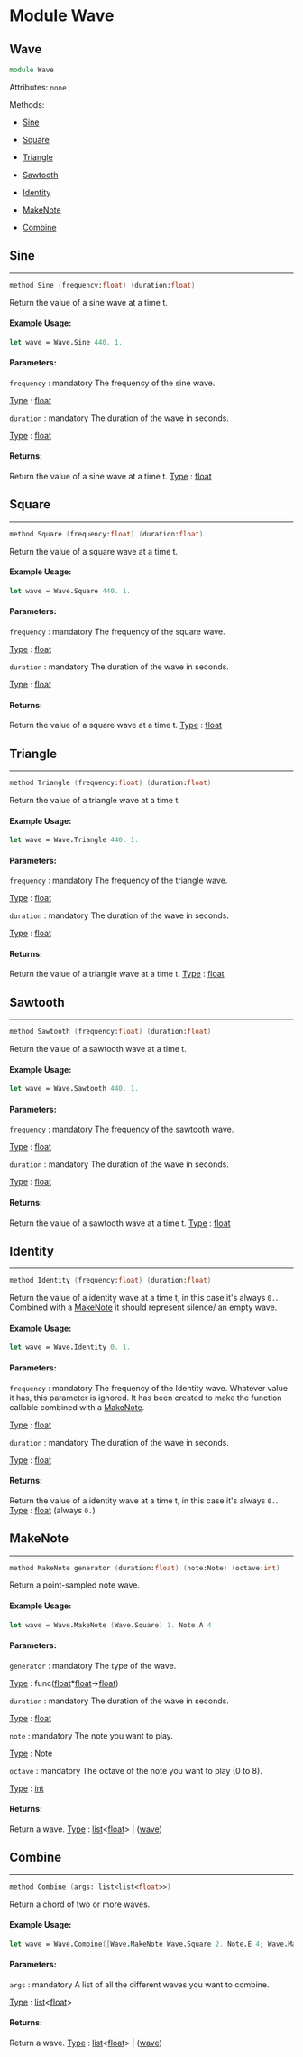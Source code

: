# Module Wave

## Wave
```fsharp
module Wave
```
Attributes:
`none`

Methods:
- [Sine](#sine)
- [Square](#square)
- [Triangle](#triangle)
- [Sawtooth](#sawtooth)
- [Identity](#identity)

- [MakeNote](#makenote)
- [Combine](#combine)

## Sine
---
```fsharp
method Sine (frequency:float) (duration:float)
```
Return the value of a sine wave at a time t.

#### Example Usage:
```fsharp
let wave = Wave.Sine 440. 1.
```

#### Parameters:

`frequency` : mandatory
The frequency of the sine wave.

<ins>Type</ins> : [float](https://docs.microsoft.com/en-us/dotnet/api/system.double?view=net-6.0)

`duration` : mandatory
The duration of the wave in seconds.

<ins>Type</ins> : [float](https://docs.microsoft.com/en-us/dotnet/api/system.double?view=net-6.0)

#### Returns:
Return the value of a sine wave at a time t.
<ins>Type</ins> : [float](https://docs.microsoft.com/en-us/dotnet/api/system.double?view=net-6.0)

## Square
---
```fsharp
method Square (frequency:float) (duration:float)
```

Return the value of a square wave at a time t.

#### Example Usage:
```fsharp
let wave = Wave.Square 440. 1.
```

#### Parameters:

`frequency` : mandatory
The frequency of the square wave.

<ins>Type</ins> : [float](https://docs.microsoft.com/en-us/dotnet/api/system.double?view=net-6.0)

`duration` : mandatory
The duration of the wave in seconds.

<ins>Type</ins> : [float](https://docs.microsoft.com/en-us/dotnet/api/system.double?view=net-6.0)

#### Returns:
Return the value of a square wave at a time t.
<ins>Type</ins> : [float](https://docs.microsoft.com/en-us/dotnet/api/system.double?view=net-6.0)

## Triangle
---
```fsharp
method Triangle (frequency:float) (duration:float)
```

Return the value of a triangle wave at a time t.

#### Example Usage:
```fsharp
let wave = Wave.Triangle 440. 1.
```

#### Parameters:

`frequency` : mandatory
The frequency of the triangle wave.

<ins>Type</ins> : [float](https://docs.microsoft.com/en-us/dotnet/api/system.double?view=net-6.0)

`duration` : mandatory
The duration of the wave in seconds.

<ins>Type</ins> : [float](https://docs.microsoft.com/en-us/dotnet/api/system.double?view=net-6.0)

#### Returns:
Return the value of a triangle wave at a time t.
<ins>Type</ins> : [float](https://docs.microsoft.com/en-us/dotnet/api/system.double?view=net-6.0)

## Sawtooth
---
```fsharp
method Sawtooth (frequency:float) (duration:float)
```

Return the value of a sawtooth wave at a time t.

#### Example Usage:
```fsharp
let wave = Wave.Sawtooth 440. 1.
```

#### Parameters:

`frequency` : mandatory
The frequency of the sawtooth wave.

<ins>Type</ins> : [float](https://docs.microsoft.com/en-us/dotnet/api/system.double?view=net-6.0)

`duration` : mandatory
The duration of the wave in seconds.

<ins>Type</ins> : [float](https://docs.microsoft.com/en-us/dotnet/api/system.double?view=net-6.0)

#### Returns:
Return the value of a sawtooth wave at a time t.
<ins>Type</ins> : [float](https://docs.microsoft.com/en-us/dotnet/api/system.double?view=net-6.0)

## Identity
---
```fsharp
method Identity (frequency:float) (duration:float)
```
Return the value of a identity wave at a time t, in this case it's always `0.`. Combined with a [MakeNote](#makenote) it should represent silence/ an empty wave.

#### Example Usage:
```fsharp
let wave = Wave.Identity 0. 1.
```

#### Parameters:

`frequency` : mandatory
The frequency of the Identity wave. Whatever value it has, this parameter is ignored. It has been created to make the function callable combined with a [MakeNote](#makenote).

<ins>Type</ins> : [float](https://docs.microsoft.com/en-us/dotnet/api/system.double?view=net-6.0)

`duration` : mandatory
The duration of the wave in seconds.

<ins>Type</ins> : [float](https://docs.microsoft.com/en-us/dotnet/api/system.double?view=net-6.0)

#### Returns:
Return the value of a identity wave at a time t, in this case it's always `0.`.
<ins>Type</ins> : [float](https://docs.microsoft.com/en-us/dotnet/api/system.double?view=net-6.0) (always `0.`)


## MakeNote
---
```fsharp
method MakeNote generator (duration:float) (note:Note) (octave:int)
```
Return a point-sampled note wave.

#### Example Usage:
```fsharp
let wave = Wave.MakeNote (Wave.Square) 1. Note.A 4
```

#### Parameters:

`generator` : mandatory
The type of the wave.

<ins>Type</ins> : func([float](https://docs.microsoft.com/en-us/dotnet/api/system.double?view=net-6.0)*[float](https://docs.microsoft.com/en-us/dotnet/api/system.double?view=net-6.0)->[float](https://docs.microsoft.com/en-us/dotnet/api/system.double?view=net-6.0))

`duration` : mandatory
The duration of the wave in seconds.

<ins>Type</ins> : [float](https://docs.microsoft.com/en-us/dotnet/api/system.double?view=net-6.0)

`note` : mandatory
The note you want to play.

<ins>Type</ins> : Note

`octave` : mandatory
The octave of the note you want to play (0 to 8).

<ins>Type</ins> : [int](https://docs.microsoft.com/en-us/dotnet/api/system.int16?view=net-6.0)

#### Returns:
Return a wave.
<ins>Type</ins> : [list](https://docs.microsoft.com/en-us/dotnet/api/system.collections.generic.list-1?view=net-6.0)<[float](https://docs.microsoft.com/en-us/dotnet/api/system.double?view=net-6.0)> | ([wave](/ALGOSUP_2022_Project_3_B/_posts/audio/wave))

## Combine
---
```fsharp
method Combine (args: list<list<float>>)
```
Return a chord of two or more waves.

#### Example Usage:
```fsharp
let wave = Wave.Combine([Wave.MakeNote Wave.Square 2. Note.E 4; Wave.MakeNote Wave.Square 2. Note.C 4])
```

#### Parameters:

`args` : mandatory
A list of all the different waves you want to combine.

<ins>Type</ins> : [list](https://docs.microsoft.com/en-us/dotnet/api/system.collections.generic.list-1?view=net-6.0)<[float](https://docs.microsoft.com/en-us/dotnet/api/system.double?view=net-6.0)>

#### Returns:
Return a wave.
<ins>Type</ins> : [list](https://docs.microsoft.com/en-us/dotnet/api/system.collections.generic.list-1?view=net-6.0)<[float](https://docs.microsoft.com/en-us/dotnet/api/system.double?view=net-6.0)> | ([wave](/ALGOSUP_2022_Project_3_B/_posts/audio/wave))